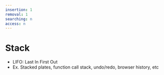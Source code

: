 ```yaml
---
insertion: 1
removal: 1
searching: n
access: n
---
```

# Stack
- LIFO: Last In First Out
- Ex. Stacked plates, function call stack, undo/redo, browser history, etc